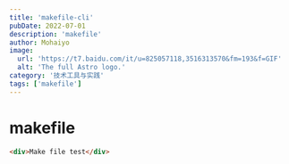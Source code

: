 ```yaml
---
title: 'makefile-cli'
pubDate: 2022-07-01
description: 'makefile'
author: Mohaiyo
image:
  url: 'https://t7.baidu.com/it/u=825057118,3516313570&fm=193&f=GIF'
  alt: 'The full Astro logo.'
category: '技术工具与实践'
tags: ['makefile']
---
```


# makefile

```HTML
<div>Make file test</div>
```
